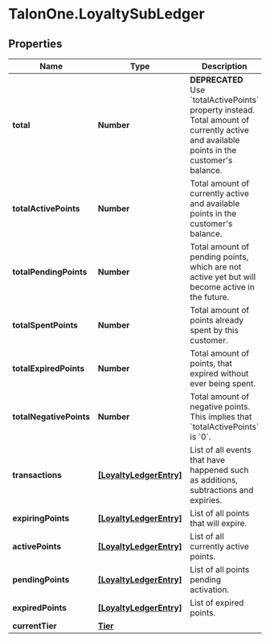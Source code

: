 # TalonOne.LoyaltySubLedger

## Properties

Name | Type | Description | Notes
------------ | ------------- | ------------- | -------------
**total** | **Number** | **DEPRECATED** Use &#x60;totalActivePoints&#x60; property instead. Total amount of currently active and available points in the customer&#39;s balance.  | 
**totalActivePoints** | **Number** | Total amount of currently active and available points in the customer&#39;s balance. | 
**totalPendingPoints** | **Number** | Total amount of pending points, which are not active yet but will become active in the future. | 
**totalSpentPoints** | **Number** | Total amount of points already spent by this customer. | 
**totalExpiredPoints** | **Number** | Total amount of points, that expired without ever being spent. | 
**totalNegativePoints** | **Number** | Total amount of negative points. This implies that &#x60;totalActivePoints&#x60; is &#x60;0&#x60;. | 
**transactions** | [**[LoyaltyLedgerEntry]**](LoyaltyLedgerEntry.md) | List of all events that have happened such as additions, subtractions and expiries. | [optional] 
**expiringPoints** | [**[LoyaltyLedgerEntry]**](LoyaltyLedgerEntry.md) | List of all points that will expire. | [optional] 
**activePoints** | [**[LoyaltyLedgerEntry]**](LoyaltyLedgerEntry.md) | List of all currently active points. | [optional] 
**pendingPoints** | [**[LoyaltyLedgerEntry]**](LoyaltyLedgerEntry.md) | List of all points pending activation. | [optional] 
**expiredPoints** | [**[LoyaltyLedgerEntry]**](LoyaltyLedgerEntry.md) | List of expired points. | [optional] 
**currentTier** | [**Tier**](Tier.md) |  | [optional] 


